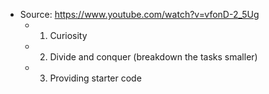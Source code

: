- Source: https://www.youtube.com/watch?v=vfonD-2_5Ug
	- 1. Curiosity 
	- 2. Divide and conquer (breakdown the tasks smaller)
	- 3. Providing starter code